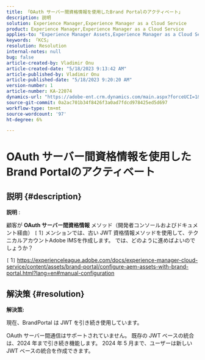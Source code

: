 ```yaml
---
title: 「OAuth サーバー間資格情報を使用したBrand Portalのアクティベート」
description: 説明
solution: Experience Manager,Experience Manager as a Cloud Service
product: Experience Manager,Experience Manager as a Cloud Service
applies-to: "Experience Manager Assets,Experience Manager as a Cloud Service,Experience Manager"
keywords: 「KCS」
resolution: Resolution
internal-notes: null
bug: false
article-created-by: Vladimir Onu
article-created-date: "5/18/2023 9:13:42 AM"
article-published-by: Vladimir Onu
article-published-date: "5/18/2023 9:20:20 AM"
version-number: 1
article-number: KA-22074
dynamics-url: "https://adobe-ent.crm.dynamics.com/main.aspx?forceUCI=1&pagetype=entityrecord&etn=knowledgearticle&id=85752446-5cf5-ed11-8848-6045bd006c82"
source-git-commit: 0a2ac701b34f8426f3a0ad7fdcd978425ed5d697
workflow-type: tm+mt
source-wordcount: '97'
ht-degree: 6%

---
```


# OAuth サーバー間資格情報を使用したBrand Portalのアクティベート

## 説明 {#description}


<b>説明</b> :

顧客が <b>OAuth サーバー間資格情報</b> メソッド（開発者コンソールおよびドキュメント経由） `[` 1`]`  メンションでは、古い JWT 資格情報メソッドを使用して、テクニカルアカウントAdobe IMSを作成します。 では、どのように進めばよいのでしょうか？

`[` 1`]`  https://experienceleague.adobe.com/docs/experience-manager-cloud-service/content/assets/brand-portal/configure-aem-assets-with-brand-portal.html?lang=en#manual-configuration




## 解決策 {#resolution}


<b>解決策:</b>

現在、BrandPortal は JWT を引き続き使用しています。

OAuth サーバー間通信はサポートされていません。 既存の JWT ベースの統合は、2024 年まで引き続き機能します。 2024 年 5 月まで、ユーザーは新しい JWT ベースの統合を作成できます。
